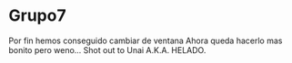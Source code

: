 # Grupo7
Por fin hemos conseguido cambiar de ventana
Ahora queda hacerlo mas bonito pero weno...
Shot out to Unai A.K.A. HELADO.
